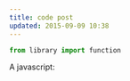 ```yaml
---
title: code post
updated: 2015-09-09 10:38
---
```


```python
from library import function
```

A javascript:

<div id='chart'></div>
<script src="http://d3js.org/d3.v3.min.js"></script>

<script>
var width = 500
, height = 500
, margin = {top: 5, right: 5, bottom: 5, left: 5}
, uid = 0
, datasetSize = 3 // start dataset
, interval = 1500
, maxData = 15
, minData = 3
, dotRadius = 10
, lineWidth = 2;

var color = d3.scale.category10();

// DATASET
// [0] is uid
// [1] is x value
// [2] is y value
// [3] for colour
var dataset = [];
for (var i = 0 ; i < datasetSize ; i++) {
  dataset.push(generateDatum());
}

// set up the scales
var xScale = d3.scale.linear()
  .range([0, width])
  .domain([0, 100])
  .nice();

var yScale = d3.scale.linear()
  .range([height, 0])
  .domain([0, 100])
  .nice();

// set the axes
var xAxis = d3.svg.axis()
  .scale(xScale)
  .orient('bottom')
  .outerTickSize(5)
  .ticks(8)
  ;

var yAxis = d3.svg.axis()
  .scale(yScale)
  .orient('left')
  .outerTickSize(5)
  .ticks(8)
;


// append the svg to the body of the page and set the width and height
// append a 'g' element to group the circles together and 'translate'
var svg = d3.select("body").append("svg")
//    .attr("width", width + margin.left + margin.right)
//    .attr("height", height + margin.top + margin.bottom)
  .attr("viewBox", [0, 0,
                    width + margin.left + margin.right,
                    height + margin.top + margin.bottom
                    ]) // .join(' '))
  .attr("preserveAspectRatio", "xMinYMax meet") //xMidYMid slice")
  .append("g")
  .attr("transform", "translate(" + margin.left + "," + margin.top + ")")
  //    .attr("width", w)
  //    .attr("height", h)
  ;

// draw x gridlines
var svgXaxis = svg.append("g");

svgXaxis.attr("class", "grid")
  .attr("transform", "translate(0," + height + ")")
  .call(xAxis
    .tickSize(-height, 0, 0)
    .tickFormat("")
  )
  ;
  //  var svgXaxis = svg.append('g')
  //      .attr("class", "axis")
  //    .attr({'transform': 'translate(0,' + height + ')'})
  //    .call(xAxis);



// draw Y gridlines
var svgYaxis = svg.append("g");

svgYaxis.attr("class", "grid")
.call(yAxis
  .tickSize(-width, 0, 0)
  .tickFormat("")
)

//  var svgYaxis = svg.append('g')
//  .attr({
//    'class': 'axis label'
//  })
//  .call(yAxis);


// draw initial display
update();


// add new data
var count = 0;
var interval = setInterval(function() {

  // remove if too many, add if too few...
  if (dataset.length >= maxData) {
    var indexToRemove = parseInt((Math.random() * dataset.length));
    dataset.splice(indexToRemove, 1)
  } else if (dataset.length <= minData) {
    var d = generateDatum();
    dataset.push(d);
  // ...else, randomly decide whether to add or remove
  } else if (Math.random() < 0.5) {
    var indexToRemove = parseInt((Math.random() * dataset.length));
    dataset.splice(indexToRemove, 1)
  } else {
    var d = generateDatum();
    dataset.push(d);
  }

  update();

  // update counter
  count++;
  if (count >= 5000) {
    clearInterval(interval);
    console.log('Finished.');
  }
}, interval);


var line = d3.svg.line().interpolate("monotone")
    .x(function(d){ return xScale(d.x); })
    .y(function(d){ return yScale(d.y); })



function update () {

  // update the scales' domain
  xScale.domain([0, d3.max(dataset, function(d) { return d[1]; })]);
  yScale.domain([0, d3.max(dataset, function(d) { return d[2]; })]);

  var xMax = d3.max(dataset, function(d) { return d[1]; });

  // data-join
  var dot = svg.selectAll("circle")
    .data(dataset, function(d) {return d[0]});

  // udpate
  dot.transition()
  .duration(750)
  .attr({
      "cx": function(d) { return xScale(d[1]); }
    , "cy": function(d) { return yScale(d[2]); }
      })
  .attr('r',dotRadius)
  .attr("fill", function(d) { return color(d[3]); })
  ;

  // enter
  dot.enter().append("circle")
  .attr({
    "class": "circle"
    , "cx": function(d) { return xScale(d[1]); }
    , "cy": function(d) { return yScale(d[2]); }
  })
  .attr('r','0')
  .attr("fill", function(d) { return color(d[3]); })
  .style('opacity', 1e-6)
  .transition()
  .duration(200)
  .ease('bounce')
  .style('opacity', 1)
  .attr('r', dotRadius*2)
  .transition()
  .duration(400)
  .attr('r', dotRadius)
  ;

  dot.exit()
  .transition()
  .duration(700)
  .attr('r','0')
  .style('opacity', 1e-6)
  .remove();

  //// Regression line
  // Calculate line of best fit
  var yval = dataset.map(function (d) { return parseFloat(d[2]); });
  var xval = dataset.map(function (d) { return parseFloat(d[1]); });

  var lr = linearRegression(yval,xval);
  // now you have:
  // lr.slope
  // lr.intercept
  // lr.r2
  var myLine = svg.selectAll(".line")
      .data([lr])
      .attr("stroke-width", lineWidth)
      .attr("stroke", "black")
      ;

  myLine.transition()
    .attr("class","line")
    .delay(500)
    .transition()
    .attr("x1", xScale(0)+10)
    .attr("y1", function(d) {
      return yScale(d[0]);
    })
    .attr("x2", xScale(xMax)-10)
    .attr("y2", function(d) {
      return yScale((xMax * d[1]) + d[0] );
    })
    ;

  myLine.enter()
    .append("line")
    .attr("class","line")
    .attr("x1", xScale(0)+10)
    .attr("y1", function(d) {
      return yScale(d[0]);
    })
    .attr("x2", xScale(0)+10)
    .attr("y2", function(d) {
      return yScale(d[0]);
    })
    .attr("stroke-width", 0)
    .transition().duration(750)
    .attr("stroke-width", lineWidth)
    .attr("stroke", "black")
    .attr("x2", xScale(xMax)-10)
    .attr("y2", function(d) {
      return yScale((xMax * d[1]) + d[0] );
    })

    ;

  myLine.exit().remove()
  ;

  // update axes
  svgXaxis.transition().call(xAxis);
  svgXaxis.selectAll("text").remove(); // remove tick labels

  svgYaxis.transition().call(yAxis);
  svgYaxis.selectAll("text").remove();

}

function generateDatum () {
  return [
  uid++
  , parseInt(5 + (Math.random() * 90))
  , parseInt(5 + (Math.random() * 90))
  , parseInt((Math.random() * 9)) //  + 10
  ];
}



function linearRegression(y,x){

//    var lr = {};
  var lr = [];
  var n = y.length;
  var sum_x = 0;
  var sum_y = 0;
  var sum_xy = 0;
  var sum_xx = 0;
  var sum_yy = 0;

  for (var i = 0; i < y.length; i++) {

    sum_x += x[i];
    sum_y += y[i];
    sum_xy += (x[i]*y[i]);
    sum_xx += (x[i]*x[i]);
    sum_yy += (y[i]*y[i]);
  }

  // intercept 0, slope 1
  lr[1] = (n * sum_xy - sum_x * sum_y) / (n*sum_xx - sum_x * sum_x);
  lr[0] = (sum_y - lr[1] * sum_x)/n;
//    lr['slope'] = (n * sum_xy - sum_x * sum_y) / (n*sum_xx - sum_x * sum_x);
//    lr['intercept'] = (sum_y - lr.slope * sum_x)/n;
  //lr['r2'] = Math.pow((n*sum_xy - sum_x*sum_y)/Math.sqrt((n*sum_xx-sum_x*sum_x)*(n*sum_yy-sum_y*sum_y)),2);

  return lr;

};
</script>
